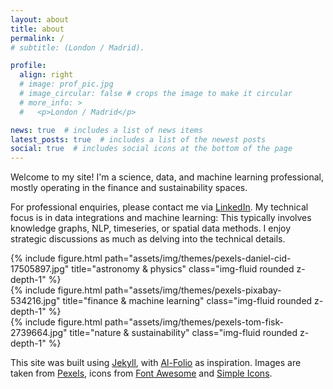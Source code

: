 ```yaml
---
layout: about
title: about
permalink: /
# subtitle: (London / Madrid).

profile:
  align: right
  # image: prof_pic.jpg
  # image_circular: false # crops the image to make it circular
  # more_info: >
  #   <p>London / Madrid</p>

news: true  # includes a list of news items
latest_posts: true  # includes a list of the newest posts
social: true  # includes social icons at the bottom of the page
---
```


Welcome to my site! I'm a science, data, and machine learning professional, mostly operating in the finance and sustainability spaces.

For professional enquiries, please contact me via [LinkedIn](https://www.linkedin.com/in/judebowyer). My technical focus is in data integrations and machine learning:  This typically involves knowledge graphs, NLP, timeseries, or spatial data methods. I enjoy strategic discussions as much as delving into the technical details.

<div class="row">
    <div class="col-sm mt-3 mt-md-0">
        {% include figure.html path="assets/img/themes/pexels-daniel-cid-17505897.jpg" title="astronomy & physics" class="img-fluid rounded z-depth-1" %}
    </div>
    <div class="col-sm mt-3 mt-md-0">
        {% include figure.html path="assets/img/themes/pexels-pixabay-534216.jpg" title="finance & machine learning" class="img-fluid rounded z-depth-1" %}
    </div>
    <div class="col-sm mt-3 mt-md-0">
        {% include figure.html path="assets/img/themes/pexels-tom-fisk-2739664.jpg" title="nature & sustainability" class="img-fluid rounded z-depth-1" %}
    </div>
</div>

This site was built using [Jekyll](https://github.com/jekyll/jekyll), with [Al-Folio](https://github.com/alshedivat/al-folio) as inspiration. Images are taken from [Pexels](https://www.pexels.com), icons from [Font Awesome](https://fontawesome.com/) and [Simple Icons](https://simpleicons.org/).
